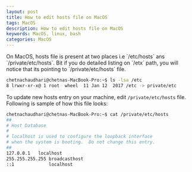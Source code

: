 ```yaml
---
layout: post
title: How to edit hosts file on MacOS
tags: MacOS
description: How to edit hosts file on MacOS
keywords: MacOS, linux, bash
categories: MacOS
---
```

<div class="toc"></div>
On MacOS, hosts file is present at two places i.e `/etc/hosts` ans `/private/etc/hosts`. Bit if you do detailed listing on `/etx` path, you will notice that its pointing to `/private/etc/hosts` file.

```bash
chetnachaudhari@chetnas-MacBook-Pro:~$ ls -lsa /etc
8 lrwxr-xr-x@ 1 root  wheel  11 Jan 12  2017 /etc -> private/etc
```

To update new hosts entry on your machine, edit `/private/etc/hosts` file. Following is sample of how this file looks:

```bash
chetnachaudhari@chetnas-MacBook-Pro:~$ cat /private/etc/hosts
##
# Host Database
#
# localhost is used to configure the loopback interface
# when the system is booting.  Do not change this entry.
##
127.0.0.1	localhost
255.255.255.255	broadcasthost
::1             localhost
```
